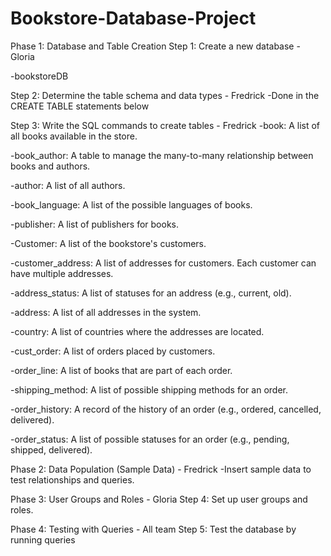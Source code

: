 # Bookstore-Database-Project
Phase 1: Database and Table Creation
  Step 1: Create a new database - Gloria
  
  -bookstoreDB
  
  Step 2: Determine the table schema and data types - Fredrick
  -Done in the CREATE TABLE statements below

  Step 3: Write the SQL commands to create tables - Fredrick
  -book: A list of all books available in the store.
  
  -book_author: A table to manage the many-to-many relationship between books and authors.
  
  -author: A list of all authors.
  
  -book_language: A list of the possible languages of books.
  
  -publisher: A list of publishers for books.
  
  -Customer: A list of the bookstore's customers.
  
  -customer_address: A list of addresses for customers. Each customer can have multiple addresses.
  
  -address_status: A list of statuses for an address (e.g., current, old).
  
  -address: A list of all addresses in the system.
  
  -country: A list of countries where the addresses are located.
  
  -cust_order: A list of orders placed by customers.
  
  -order_line: A list of books that are part of each order.
  
  -shipping_method: A list of possible shipping methods for an order.
  
  -order_history: A record of the history of an order (e.g., ordered, cancelled, delivered).
  
  -order_status: A list of possible statuses for an order (e.g., pending, shipped, delivered). 

Phase 2: Data Population (Sample Data) - Fredrick
  -Insert sample data to test relationships and queries.

Phase 3: User Groups and Roles - Gloria
  Step 4: Set up user groups and roles.

Phase 4: Testing with Queries - All team
  Step 5: Test the database by running queries
